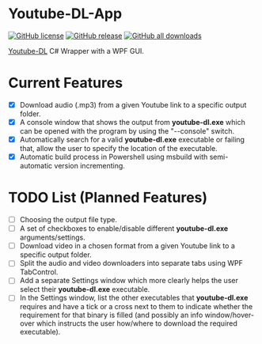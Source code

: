 # Youtube-DL-App
[![GitHub license](https://img.shields.io/github/license/Neyot/Youtube-DL-App)](https://github.com/Neyot/Youtube-DL-App/blob/main/LICENSE)
[![GitHub release](https://img.shields.io/github/v/release/Neyot/Youtube-DL-App?include_prereleases)](https://github.com/Neyot/Youtube-DL-App/releases)
[![GitHub all downloads](https://img.shields.io/github/downloads/Neyot/Youtube-DL-App/total)](https://github.com/Neyot/Youtube-DL-App/releases)

[Youtube-DL](https://github.com/ytdl-org/youtube-dl) C# Wrapper with a WPF GUI.

# Current Features
- [x] Download audio (.mp3) from a given Youtube link to a specific output folder.
- [x] A console window that shows the output from **youtube-dl.exe** which can be opened with the program by using the "--console" switch.
- [x] Automatically search for a valid **youtube-dl.exe** executable or failing that, allow the user to specify the location of the executable.
- [x] Automatic build process in Powershell using msbuild with semi-automatic version incrementing.

# TODO List (Planned Features)
- [ ] Choosing the output file type.
- [ ] A set of checkboxes to enable/disable different **youtube-dl.exe** arguments/settings.
- [ ] Download video in a chosen format from a given Youtube link to a specific output folder.
- [ ] Split the audio and video downloaders into separate tabs using WPF TabControl.
- [ ] Add a separate Settings window which more clearly helps the user select their **youtube-dl.exe** executable.
- [ ] In the Settings window, list the other executables that **youtube-dl.exe** requires and have a tick or a cross next to them to indicate whether the requirement for that binary is filled (and possibly an info window/hover-over which instructs the user how/where to download the required executable).
